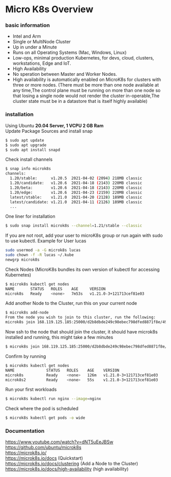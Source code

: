 # Micro K8s Overview
### basic information
- Intel and Arm  
- Single or MultiNode Cluster  
- Up in under a Minute  
- Runs on all Operating Systems (Mac, Windows, Linux)  
- Low-ops, minimal production Kubernetes, for devs, cloud, clusters, workstations, Edge and IoT.  
- High Availability  
- No speration between Master and Worker Nodes.   
- High availability is automatically enabled on MicroK8s for clusters with three or more nodes. (There must be more than one node available at any time,The control plane must be running on more than one node so that losing a single node would not render the cluster in-operable,The cluster state must be in a datastore that is itself highly available)  

### installation
Using Ubuntu **20.04 Server, 1 VCPU 2 GB Ram**  
Update Package Sources and install snap
```bash
$ sudo apt update
$ sudo apt upgrade
$ sudo apt install snapd
```
Check install channels
```bash
$ snap info microk8s
channels:
  1.20/stable:      v1.20.5  2021-04-02 (2094) 218MB classic
  1.20/candidate:   v1.20.6  2021-04-18 (2143) 220MB classic
  1.20/beta:        v1.20.6  2021-04-18 (2143) 220MB classic
  1.20/edge:        v1.20.6  2021-04-23 (2159) 220MB classic
  latest/stable:    v1.21.0  2021-04-20 (2128) 189MB classic
  latest/candidate: v1.21.0  2021-04-11 (2126) 189MB classic
  ...
```
One liner for installation
```bash
$ sudo snap install microk8s --channel=1.21/stable --classic
```
If you are not root, add your user to microK8s group or run again with sudo to use kubectl. Example for User lucas
```bash
sudo usermod -a -G microk8s lucas
sudo chown -f -R lucas ~/.kube
newgrp microk8s
```
Check Nodes (MicroK8s bundles its own version of kubectl for accessing Kubernetes)
```bash
$ microk8s kubectl get nodes
NAME       STATUS   ROLES    AGE     VERSION
microk8s   Ready    <none>   7m53s   v1.21.0-3+121713cef81e03
```
Add another Node to the Cluster, run this on your current node
```bash
$ microk8s add-node
From the node you wish to join to this cluster, run the following:
microk8s join 168.119.125.185:25000/d2b8dbde249c98ebec798dfed8871f8e/4925053ad797
```
Now ssh to the node that should join the cluster, it should have microk8s installed and running, this might take a few minutes
```bash
$ microk8s join 168.119.125.185:25000/d2b8dbde249c98ebec798dfed8871f8e/4925053ad797
```
Confirm by running
```bash
$ microk8s kubectl get nodes
NAME              STATUS   ROLES    AGE    VERSION
microk8s          Ready    <none>   126m   v1.21.0-3+121713cef81e03
microk8s2         Ready    <none>   55s    v1.21.0-3+121713cef81e03
```
Run your first workloads
```bash
$ microk8s kubectl run nginx --image=nginx
```
Check where the pod is scheduled
```bash
$ microk8s kubectl get pods -o wide
```  
### Documentation
https://www.youtube.com/watch?v=dNT5uEeJBSw  
https://github.com/ubuntu/microk8s  
https://microk8s.io/  
https://microk8s.io/docs (Quickstart)  
https://microk8s.io/docs/clustering (Add a Node to the Cluster)  
https://microk8s.io/docs/high-availability (high availability)  
